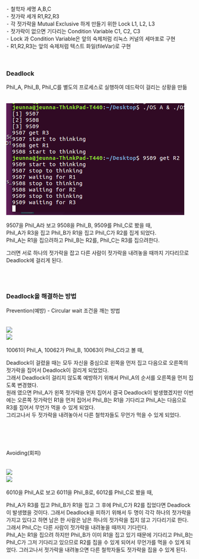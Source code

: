 ﻿<p><br> <br>
⁃   철학자 세명 A,B,C <br>
⁃   젓가락 세개 R1,R2,R3 <br>
⁃   각 젓가락을 Mutual Exclusive 하게 만들기 위한 Lock L1, L2, L3 <br>
⁃   젓가락이 없으면 기다리는 Condition Variable C1, C2, C3 <br>
⁃   Lock 과 Condition Variable은 앞의 숙제처럼 리눅스 커널의 세마포로 구현 <br>
⁃   R1,R2,R3는 앞의 숙제처럼 텍스트 화일(fileVar)로 구현</p>

<p><br></p>

<h3 id="deadlock">Deadlock</h3>

<p>Phil_A, Phil_B, Phil_C를 별도의 프로세스로 실행하여 데드락이 걸리는 상황을 만듦 <br>
<br> <br>
<img src="./image/deadlock.png"></p>

<p>9507을 Phil_A라 보고 9508을 Phil_B, 9509를 Phil_C로 봤을 때, <br>
Phil_A가 R3을 집고 Phil_B가 R1을 집고 Phil_C가 R2를 집게 되었다. <br>
Phil_A는 R1을 집으려하고  Phil_B는 R2를, Phil_C는 R3를 집으려한다.</p>

<p>그러면 서로 하나의 젓가락을 잡고 다른 사람이 젓가락을 내려놓을 때까지 기다리므로 Deadlock에 걸리게 된다. <br>
<br> <br>
<br></p>

<h3 id="deadlock을-해결하는-방법">Deadlock을 해결하는 방법</h3>

<p>Prevention(예방) - Circular wait 조건을 깨는 방법 <br>
<br> <br>
<img src="./prevention_deadlock.png"> <br>
<img src="./prevention_successful.png"></p>

<p>10061이 Phil_A, 10062가 Phil_B, 10063이 Phil_C라고 볼 때,</p>

<p>Deadlock이 걸렸을 때는 모두 자신을 중심으로 왼쪽을 먼저 집고 다음으로 오른쪽의 젓가락을 집어서 Deadlock이 걸리게 되었었다.  <br>
그래서 Deadlock이 걸리지 않도록 예방하기 위해서 Phil_A의 순서를 오른쪽을 먼저 집도록 변경했다. <br>
원래 였으면 Phil_A가 왼쪽 젓가락을 먼저 집어서 결국 Deadlock이 발생했겠지만 이번에는 오른쪽 젓가락인 R1을 먼저 집어서 Phil_B는 R1을 기다리고 Phil_A는 다음으로 R3를 집어서 무언가 먹을 수 있게 되었다. <br>
그리고나서 두 젓가락을 내려놓아서 다른 철학자들도 무언가 먹을 수 있게 되었다.</p>

<p><br> <br>
<br> <br>
Avoiding(회피)  <br>
<br> <br>
<img src="./avoiding_deadlock.png"> <br>
<img src="./avoiding_successful.png"></p>

<p>6010을 Phil_A로 보고 6011을 Phil_B로, 6012를 Phil_C로 봤을 때,</p>

<p>Phil_A가 R3를 집고 Phil_B가 R1을 집고 그 후에 Phil_C가 R2를 집었다면 Deadlock이 발생했을 것이다. 그래서 Deadlock을 피하기 위해서 두 명이 각각 하나의 젓가락을 가지고 있다고 하면 남은 한 사람은 남은 하나의 젓가락을 집지 않고 기다리기로 한다. <br>
그래서 Phil_C는 다른 사람이 젓가락을 내려놓을 때까지 기다린다. <br>
Phil_A는 R1을 집으려 하지만 Phil_B가 이미 R1을 집고 있기 때문에 기다리고 Phil_B는 Phil_C가 그저 기다리고 있으므로 R2를 집을 수 있게 되어서 무언가를 먹을 수 있게 되었다. 그러고나서 젓가락을 내려놓으면 다른 철학자들도 젓가락을 집을 수 있게 된다.</p>